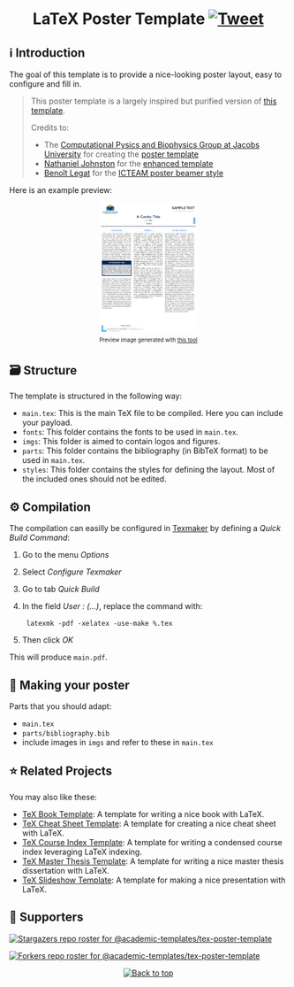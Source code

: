 <h1 align="center" id="top">LaTeX Poster Template <a href="https://twitter.com/intent/tweet?text=LaTeX%20Poster%20Template.%0D%0ALaTeX%20template%20for%20designing%20your%20attractive%20poster%2e%0D%0A&hashtags=TeXLaTeX"><img src="https://img.shields.io/badge/Tweet--lightgrey?logo=twitter&style=social" alt="Tweet" height="20"/></a></h1>

## :information_source: Introduction

The goal of this template is to provide a nice-looking poster layout, easy to configure and fill in.

> This poster template is a largely inspired but purified version of [this template](https://github.com/UCL-INMA/ICTEAMposter).
> 
> Credits to:
> - The [Computational Pysics and Biophysics Group at Jacobs University](http://ukleinekat.user.jacobs-university.de/) for creating the [poster template](https://teamwork.jacobs-university.de:8443/confluence/display/CoPandBiG/LaTeX+Poster)
> - [Nathaniel Johnston](https://www.nathanieljohnston.com) for the [enhanced template](https://www.nathanieljohnston.com/2009/08/latex-poster-template/)
> - [Benoît Legat](https://blegat.github.io/) for the [ICTEAM poster beamer style](https://github.com/UCL-INMA/ICTEAMposter)

Here is an example preview:

<p align="center"><img src="https://raw.githubusercontent.com/academic-templates/tex-poster-template/main/doc/preview.png" width="35%"><br>
<sub><sup>Preview image generated with <a href="https://gist.github.com/dhondta/f57dfde304905644ca5c43e48c249125">this tool</a></sup></sub></p>


## :card_file_box: Structure

The template is structured in the following way:

- `main.tex`: This is the main TeX file to be compiled. Here you can include your payload.
- `fonts`: This folder contains the fonts to be used in `main.tex`.
- `imgs`: This folder is aimed to contain logos and figures.
- `parts`: This folder contains the bibliography (in BibTeX format) to be used in `main.tex`.
- `styles`: This folder contains the styles for defining the layout. Most of the included ones should not be edited.

## :gear: Compilation

The compilation can easilly be configured in [Texmaker](https://en.wikipedia.org/wiki/Texmaker) by defining a *Quick Build Command*:

1. Go to the menu *Options*
2. Select *Configure Texmaker*
3. Go to tab *Quick Build*
4. In the field *User : (...)*, replace the command with:

        latexmk -pdf -xelatex -use-make %.tex

5. Then click *OK*

This will produce `main.pdf`.

## :newspaper: Making your poster

Parts that you should adapt:

- `main.tex`
- `parts/bibliography.bib`
- include images in `imgs` and refer to these in `main.tex`


## :star: Related Projects

You may also like these:

- [TeX Book Template](https://github.com/academic-templates/tex-book-template): A template for writing a nice book with LaTeX.
- [TeX Cheat Sheet Template](https://github.com/academic-templates/tex-cheat-sheet-template): A template for creating a nice cheat sheet with LaTeX.
- [TeX Course Index Template](https://github.com/academic-templates/tex-course-index-template): A template for writing a condensed course index leveraging LaTeX indexing.
- [TeX Master Thesis Template](https://github.com/academic-templates/tex-master-thesis-template): A template for writing a nice master thesis dissertation with LaTeX.
- [TeX Slideshow Template](https://github.com/academic-templates/tex-slideshow-template): A template for making a nice presentation with LaTeX.


## :clap: Supporters

[![Stargazers repo roster for @academic-templates/tex-poster-template](https://reporoster.com/stars/dark/academic-templates/tex-poster-template)](https://github.com/academic-templates/tex-poster-template/stargazers)

[![Forkers repo roster for @academic-templates/tex-poster-template](https://reporoster.com/forks/dark/academic-templates/tex-poster-template)](https://github.com/academic-templates/tex-poster-template/network/members)

<p align="center"><a href="#top"><img src="https://img.shields.io/badge/Back%20to%20top--lightgrey?style=social" alt="Back to top" height="20"/></a></p>

